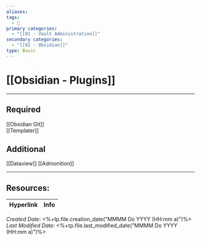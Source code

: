 ```yaml
---
aliases: 
tags:
  - 📝
primary categories:
  - "[[01 - Vault Administration]]"
secondary categories:
  - "[[02 - Obsidian]]"
type: Basic
---
```

# [[Obsidian - Plugins]]  
***
## Required
[[Obsidian Git]]  
[[Templater]]  

## Additional
[[Dataview]] 
[[Admonition]]  

___

## Resources:

| Hyperlink | Info |
| --------- | ---- |


_Created Date_: <%+tp.file.creation_date("MMMM Do YYYY (HH:mm a)")%>
_Last Modified Date_: <%+tp.file.last_modified_date("MMMM Do YYYY (HH:mm a)")%>
